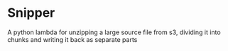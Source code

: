 # Snipper

A python lambda for unzipping a large source file from s3, dividing it into chunks and writing it back as separate parts